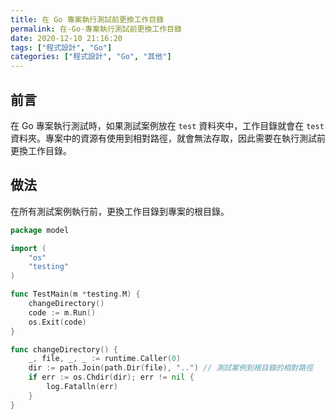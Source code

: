 ```yaml
---
title: 在 Go 專案執行測試前更換工作目錄
permalink: 在-Go-專案執行測試前更換工作目錄
date: 2020-12-10 21:16:20
tags: ["程式設計", "Go"]
categories: ["程式設計", "Go", "其他"]
---
```


## 前言

在 Go 專案執行測試時，如果測試案例放在 `test` 資料夾中，工作目錄就會在 `test` 資料夾。專案中的資源有使用到相對路徑，就會無法存取，因此需要在執行測試前更換工作目錄。

## 做法

在所有測試案例執行前，更換工作目錄到專案的根目錄。

```GO
package model

import (
	"os"
	"testing"
)

func TestMain(m *testing.M) {
	changeDirectory()
	code := m.Run()
	os.Exit(code)
}

func changeDirectory() {
	_, file, _, _ := runtime.Caller(0)
	dir := path.Join(path.Dir(file), "..") // 測試案例到根目錄的相對路徑
	if err := os.Chdir(dir); err != nil {
		log.Fatalln(err)
	}
}
```
